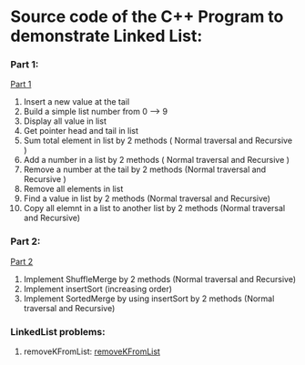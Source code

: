 # Source code of the C++ Program to demonstrate Linked List:

### Part 1: 
[Part 1](https://github.com/danghai/C-projects-and-Data-Structure/tree/master/linkedlist/Part%201)
1. Insert a new value at the tail
2. Build a simple list number from 0 --> 9
3. Display all value in list
4. Get pointer head and tail in list
5. Sum total element in list by 2 methods ( Normal traversal and Recursive ) 
6. Add a number in a list by 2 methods ( Normal traversal and Recursive )
7. Remove a number at the tail by 2 methods (Normal traversal and Recursive )
8. Remove all elements in list
9. Find a value in list by 2 methods (Normal traversal and Recursive)
10. Copy all elemnt in a list to another list by 2 methods (Normal traversal and Recursive) 

### Part 2: 
[Part 2](https://github.com/danghai/C-projects-and-Data-Structure/tree/master/linkedlist/Part%202)
1. Implement ShuffleMerge by 2 methods (Normal traversal and Recursive)
2. Implement insertSort (increasing order)
3. Implement SortedMerge by using insertSort by 2 methods (Normal traversal and Recursive)

### LinkedList problems:

1. removeKFromList: [removeKFromList](https://github.com/danghai/C-projects-and-Data-Structure/blob/master/linkedlist/removeKFromList/removeKFromList.md)
